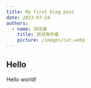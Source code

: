 ```yaml
---
title: My first blog post
date: 2023-07-24
authors:
  - name: 测试者
    title: 测试用作者
    picture: /images/cat.webp
---
```


## Hello

Hello world!
